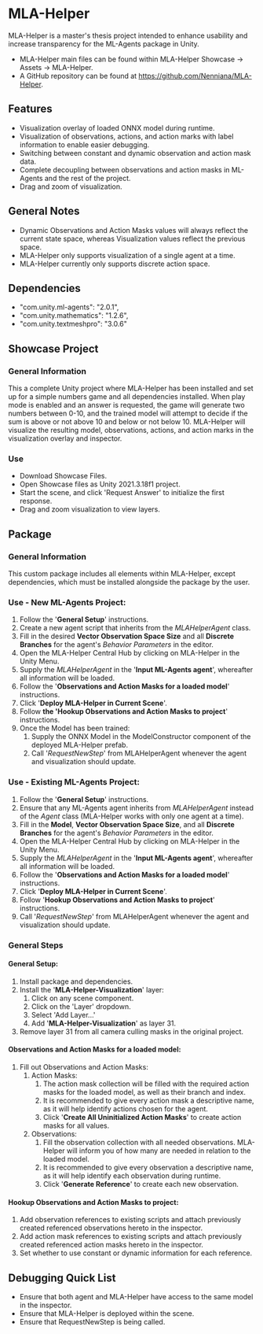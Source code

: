 # MLA-Helper
MLA-Helper is a master's thesis project intended to enhance usability and increase transparency for the ML-Agents package in Unity. 

- MLA-Helper main files can be found within MLA-Helper Showcase -> Assets -> MLA-Helper. 
- A GitHub repository can be found at https://github.com/Nenniana/MLA-Helper.

## Features
- Visualization overlay of loaded ONNX model during runtime.
- Visualization of observations, actions, and action marks with label information to enable easier debugging.
- Switching between constant and dynamic observation and action mask data.
- Complete decoupling between observations and action masks in ML-Agents and the rest of the project.
- Drag and zoom of visualization.

## General Notes
- Dynamic Observations and Action Masks values will always reflect the current state space, whereas Visualization values reflect the previous space.
- MLA-Helper only supports visualization of a single agent at a time.
- MLA-Helper currently only supports discrete action space.

## Dependencies
- "com.unity.ml-agents": "2.0.1",
- "com.unity.mathematics": "1.2.6",
- "com.unity.textmeshpro": "3.0.6"

## Showcase Project
### General Information
This a complete Unity project where MLA-Helper has been installed and set up for a simple numbers game and all dependencies installed. 
When play mode is enabled and an answer is requested, the game will generate two numbers between 0-10, and the trained model will attempt to decide if the sum is above or not above 10 and below or not below 10.
MLA-Helper will visualize the resulting model, observations, actions, and action marks in the visualization overlay and inspector.

### Use
- Download Showcase Files.
- Open Showcase files as Unity 2021.3.18f1 project.
- Start the scene, and click 'Request Answer' to initialize the first response.
- Drag and zoom visualization to view layers.

## Package
### General Information
This custom package includes all elements within MLA-Helper, except dependencies, which must be installed alongside the package by the user.

### Use - New ML-Agents Project:
1. Follow the '**General Setup**' instructions.
2. Create a new agent script that inherits from the _MLAHelperAgent_ class.
3. Fill in the desired **Vector Observation Space Size** and all **Discrete Branches** for the agent's _Behavior Parameters_ in the editor.
4. Open the MLA-Helper Central Hub by clicking on MLA-Helper in the Unity Menu.
5. Supply the _MLAHelperAgent_ in the '**Input ML-Agents agent**', whereafter all information will be loaded.
6. Follow the '**Observations and Action Masks for a loaded model**' instructions.
7. Click '**Deploy MLA-Helper in Current Scene**'.
8. Follow **the 'Hookup Observations and Action Masks to project**' instructions.
9. Once the Model has been trained:
   1. Supply the ONNX Model in the ModelConstructor component of the deployed MLA-Helper prefab.
   2. Call '_RequestNewStep_' from MLAHelperAgent whenever the agent and visualization should update.

### Use - Existing ML-Agents Project:
1. Follow the '**General Setup**' instructions.
2. Ensure that any ML-Agents agent inherits from _MLAHelperAgent_ instead of the _Agent_ class (MLA-Helper works with only one agent at a time).
3. Fill in the **Model**, **Vector Observation Space Size**, and all **Discrete Branches** for the agent's _Behavior Parameters_ in the editor.
4. Open the MLA-Helper Central Hub by clicking on MLA-Helper in the Unity Menu.
5. Supply the _MLAHelperAgent_ in the '**Input ML-Agents agent**', whereafter all information will be loaded.
6. Follow the '**Observations and Action Masks for a loaded model**' instructions.
7. Click '**Deploy MLA-Helper in Current Scene**'.
8. Follow '**Hookup Observations and Action Masks to project**' instructions.
9. Call '_RequestNewStep_' from MLAHelperAgent whenever the agent and visualization should update.

### General Steps
#### General Setup:
1. Install package and dependencies.
2. Install the '**MLA-Helper-Visualization**' layer:
   1. Click on any scene component.
   2. Click on the 'Layer' dropdown.
   3. Select 'Add Layer...'
   4. Add '**MLA-Helper-Visualization**' as layer 31.
3. Remove layer 31 from all camera culling masks in the original project.

#### Observations and Action Masks for a loaded model:
1. Fill out Observations and Action Masks:
   1. Action Masks:
      1. The action mask collection will be filled with the required action masks for the loaded model, as well as their branch and index.
      2. It is recommended to give every action mask a descriptive name, as it will help identify actions chosen for the agent.
      3. Click '**Create All Uninitialized Action Masks**' to create action masks for all values.
   2. Observations:
      1. Fill the observation collection with all needed observations. MLA-Helper will inform you of how many are needed in relation to the loaded model.
      2. It is recommended to give every observation a descriptive name, as it will help identify each observation during runtime.
      3. Click '**Generate Reference**' to create each new observation.
   
#### Hookup Observations and Action Masks to project:
1. Add observation references to existing scripts and attach previously created referenced observations hereto in the inspector.
2. Add action mask references to existing scripts and attach previously created referenced action masks hereto in the inspector.
3. Set whether to use constant or dynamic information for each reference.

## Debugging Quick List
- Ensure that both agent and MLA-Helper have access to the same model in the inspector.
- Ensure that MLA-Helper is deployed within the scene.
- Ensure that RequestNewStep is being called.
